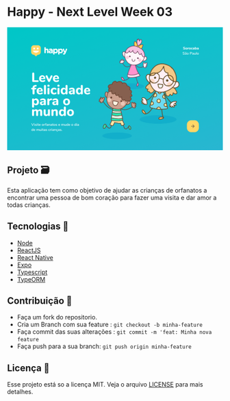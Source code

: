 # Happy - Next Level Week 03

![Thumbnail](./.github/Background.png)

## Projeto 🗃

Esta aplicação tem como objetivo de ajudar as crianças de orfanatos a encontrar uma pessoa de bom coração
para fazer uma visita e dar amor a todas crianças.

## Tecnologias 🦾

- [Node](https://nodejs.org/en/)
- [ReactJS](https://pt-br.reactjs.org/)
- [React Native](https://reactnative.dev/)
- [Expo](https://expo.io/)
- [Typescript](https://www.typescriptlang.org/)
- [TypeORM](https://typeorm.io/#/)

## Contribuição 🔧

- Faça um fork do repositorio.
- Cria um Branch com sua feature : `git checkout -b minha-feature`
- Faça commit das suas alterações : `git commit -m 'feat: Minha nova feature`
- Faça push para a sua branch: `git push origin minha-feature`

## Licença 📝

Esse projeto está so a licença MIT. Veja o arquivo [LICENSE](https://raw.githubusercontent.com/DenisMedeirosSDK/Rocketseat-events/master/LICENSE) para mais detalhes.
